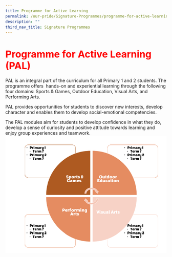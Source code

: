 ```yaml
---
title: Programme for Active Learning
permalink: /our-pride/Signature-Programmes/programme-for-active-learning/
description: ""
third_nav_title: Signature Programmes
---
```

<h1 style=color:red;font-size:30px>Programme for Active Learning  (PAL)</h1>


PAL is an integral part of the curriculum for all Primary 1 and 2 students. The programme offers  hands-on and experiential learning through the following four domains: Sports & Games, Outdoor Education, Visual Arts, and Performing Arts.

PAL provides opportunities for students to discover new interests, develop character and enables them to develop social-emotional competencies.

The PAL modules aim for students to develop confidence in what they do, develop a sense of curiosity and positive attitude towards learning and enjoy group experiences and teamwork.
![](/images/PAL.png)